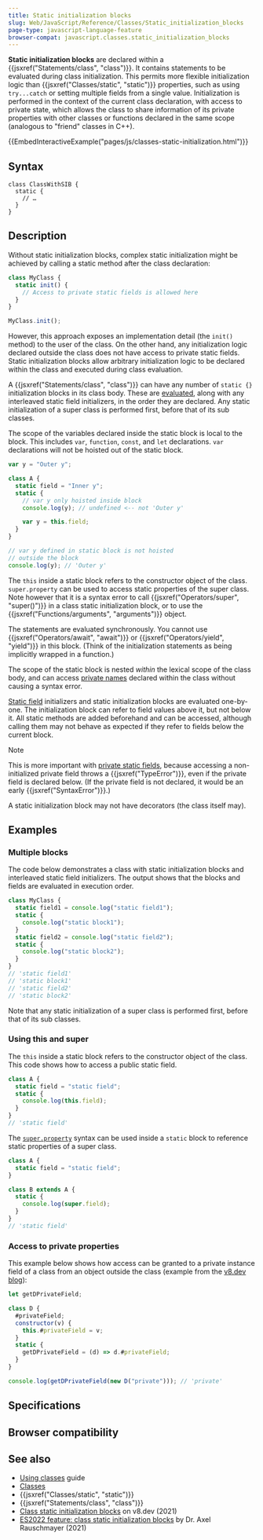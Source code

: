 ```yaml
---
title: Static initialization blocks
slug: Web/JavaScript/Reference/Classes/Static_initialization_blocks
page-type: javascript-language-feature
browser-compat: javascript.classes.static_initialization_blocks
---
```




**Static initialization blocks** are declared within a {{jsxref("Statements/class", "class")}}. It contains statements to be evaluated during class initialization. This permits more flexible initialization logic than {{jsxref("Classes/static", "static")}} properties, such as using `try...catch` or setting multiple fields from a single value. Initialization is performed in the context of the current class declaration, with access to private state, which allows the class to share information of its private properties with other classes or functions declared in the same scope (analogous to "friend" classes in C++).

{{EmbedInteractiveExample("pages/js/classes-static-initialization.html")}}

## Syntax

```js-nolint
class ClassWithSIB {
  static {
    // …
  }
}
```

## Description

Without static initialization blocks, complex static initialization might be achieved by calling a static method after the class declaration:

```js
class MyClass {
  static init() {
    // Access to private static fields is allowed here
  }
}

MyClass.init();
```

However, this approach exposes an implementation detail (the `init()` method) to the user of the class. On the other hand, any initialization logic declared outside the class does not have access to private static fields. Static initialization blocks allow arbitrary initialization logic to be declared within the class and executed during class evaluation.

A {{jsxref("Statements/class", "class")}} can have any number of `static {}` initialization blocks in its class body.
These are [evaluated](/Web/JavaScript/Reference/Classes#evaluation_order), along with any interleaved static field initializers, in the order they are declared.
Any static initialization of a super class is performed first, before that of its sub classes.

The scope of the variables declared inside the static block is local to the block. This includes `var`, `function`, `const`, and `let` declarations. `var` declarations will not be hoisted out of the static block.

```js
var y = "Outer y";

class A {
  static field = "Inner y";
  static {
    // var y only hoisted inside block
    console.log(y); // undefined <-- not 'Outer y'

    var y = this.field;
  }
}

// var y defined in static block is not hoisted
// outside the block
console.log(y); // 'Outer y'
```

The `this` inside a static block refers to the constructor object of the class.
`super.property` can be used to access static properties of the super class.
Note however that it is a syntax error to call {{jsxref("Operators/super", "super()")}} in a class static initialization block, or to use the {{jsxref("Functions/arguments", "arguments")}} object.

The statements are evaluated synchronously. You cannot use {{jsxref("Operators/await", "await")}} or {{jsxref("Operators/yield", "yield")}} in this block. (Think of the initialization statements as being implicitly wrapped in a function.)

The scope of the static block is nested _within_ the lexical scope of the class body, and can access [private names](/Web/JavaScript/Reference/Classes/Private_properties) declared within the class without causing a syntax error.

[Static field](/Web/JavaScript/Reference/Classes/static) initializers and static initialization blocks are evaluated one-by-one. The initialization block can refer to field values above it, but not below it. All static methods are added beforehand and can be accessed, although calling them may not behave as expected if they refer to fields below the current block.

> [!NOTE]
> This is more important with [private static fields](/Web/JavaScript/Reference/Classes/Private_properties), because accessing a non-initialized private field throws a {{jsxref("TypeError")}}, even if the private field is declared below. (If the private field is not declared, it would be an early {{jsxref("SyntaxError")}}.)

A static initialization block may not have decorators (the class itself may).

## Examples

### Multiple blocks

The code below demonstrates a class with static initialization blocks and interleaved static field initializers.
The output shows that the blocks and fields are evaluated in execution order.

```js
class MyClass {
  static field1 = console.log("static field1");
  static {
    console.log("static block1");
  }
  static field2 = console.log("static field2");
  static {
    console.log("static block2");
  }
}
// 'static field1'
// 'static block1'
// 'static field2'
// 'static block2'
```

Note that any static initialization of a super class is performed first, before that of its sub classes.

### Using this and super

The `this` inside a static block refers to the constructor object of the class.
This code shows how to access a public static field.

```js
class A {
  static field = "static field";
  static {
    console.log(this.field);
  }
}
// 'static field'
```

The [`super.property`](/Web/JavaScript/Reference/Operators/super) syntax can be used inside a `static` block to reference static properties of a super class.

```js
class A {
  static field = "static field";
}

class B extends A {
  static {
    console.log(super.field);
  }
}
// 'static field'
```

### Access to private properties

This example below shows how access can be granted to a private instance field of a class from an object outside the class (example from the [v8.dev blog](https://v8.dev/features/class-static-initializer-blocks#access-to-private-fields)):

```js
let getDPrivateField;

class D {
  #privateField;
  constructor(v) {
    this.#privateField = v;
  }
  static {
    getDPrivateField = (d) => d.#privateField;
  }
}

console.log(getDPrivateField(new D("private"))); // 'private'
```

## Specifications



## Browser compatibility



## See also

- [Using classes](/Web/JavaScript/Guide/Using_classes) guide
- [Classes](/Web/JavaScript/Reference/Classes)
- {{jsxref("Classes/static", "static")}}
- {{jsxref("Statements/class", "class")}}
- [Class static initialization blocks](https://v8.dev/features/class-static-initializer-blocks) on v8.dev (2021)
- [ES2022 feature: class static initialization blocks](https://2ality.com/2021/09/class-static-block.html) by Dr. Axel Rauschmayer (2021)
